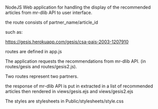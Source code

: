 NodeJS Web application for handling the display of the recommended articles from mr-dlib API to user interface.

the route consists of partner_name/article_id

such as:

https://gesis.herokuapp.com/gesis/csa-pais-2003-1207910

routes are defined in app.js

The application requests the recommendations from mr-dlib API. (in routes/gesis and routes/gesis2.js).

Two routes represent two partners.

the response of mr-dlib API is put in extracted in a list of recommended articles then rendered in views/gesis.ejs and views/gesis2.ejs

The styles are stylesheets in Public/stylesheets/style.css